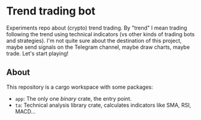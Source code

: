 # Trend trading bot

Experiments repo about (crypto) trend trading. By "trend" I mean trading following the trend using technical indicators (vs other kinds of trading bots and strategies). I'm not quite sure about the destination of this project, maybe send signals on the Telegram channel, maybe draw charts, maybe trade. Let's start playing!

## About

This repository is a cargo workspace with some packages:

- `app`: The only one *binary* crate, the entry point.
- `ta`: Technical analysis library crate, calculates indicators like SMA, RSI, MACD...
